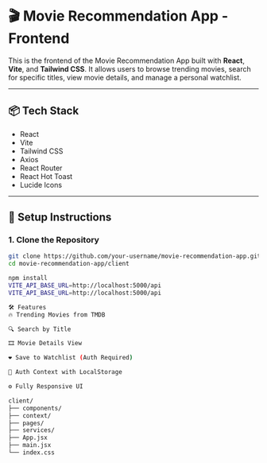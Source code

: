 # 🎬 Movie Recommendation App - Frontend

This is the frontend of the Movie Recommendation App built with **React**, **Vite**, and **Tailwind CSS**. It allows users to browse trending movies, search for specific titles, view movie details, and manage a personal watchlist.

---

## 📦 Tech Stack

- React
- Vite
- Tailwind CSS
- Axios
- React Router
- React Hot Toast
- Lucide Icons

---

## 🔧 Setup Instructions

### 1. Clone the Repository

```bash
git clone https://github.com/your-username/movie-recommendation-app.git
cd movie-recommendation-app/client

npm install
VITE_API_BASE_URL=http://localhost:5000/api
VITE_API_BASE_URL=http://localhost:5000/api

🛠 Features
🔥 Trending Movies from TMDB

🔍 Search by Title

🎞 Movie Details View

❤️ Save to Watchlist (Auth Required)

🔐 Auth Context with LocalStorage

⚙️ Fully Responsive UI

client/
├── components/
├── context/
├── pages/
├── services/
├── App.jsx
├── main.jsx
└── index.css
```
